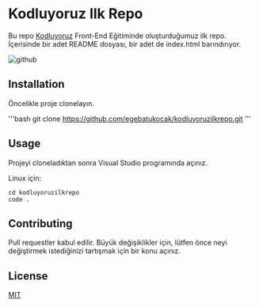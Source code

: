 # Kodluyoruz Ilk Repo

Bu repo [Kodluyoruz](https://www.kodluyoruz.org/) Front-End Eğitiminde oluşturduğumuz ilk repo. İçerisinde bir adet README dosyası, bir adet de index.html barındırıyor.

![github](https://www.google.com/search?tbs=sbi:AMhZZisu46keUQnpCk1y3RmTC8Kn_1HbzljmUGNPZVZ9bH26oqMaUAJKY0UrTWs3-wtPxUlD6k861YZ2YegcuDpT7qiePJDLZRtkE40D3Aec-Gjx7C-bSnmAISuiBBEoIef4alIV5jVgKyonZp8Sh_1ghpPwkNqDTaU5MaNG55iavPS4R-rl1MBSWqA0N-nQXj8lFD06j4iXgvM3_1XreIT5paqkMSWkqpvXXGi2j5zSR9eJSfdVgCdz3jl1WWrFNoxfKOZ6ZrIWkhUrV3IwvfshTZGMTVDFlk21xK6KQoNvXiNkVKMG2_1RH9tOZRyTljCt3n5Fj85RdnOPuH1VtUZLxvqV_1bOl2LsSW0hdOHAw-O49pqItJ11AgEs4mU1kx-a-Zb7qAzqi2SBTAZ-R3w0pyffNpsnrQEfjBQ)

## Installation

Öncelikle proje clonelayın.

'''bash
git clone https://github.com/egebatukocak/kodluyoruzilkrepo.git
'''

## Usage

Projeyi cloneladıktan sonra Visual Studio programında açınız.

Linux için:
```linux
cd kodluyoruzilkrepo
code .
```

## Contributing
Pull requestler kabul edilir. Büyük değişiklikler için, lütfen önce neyi değiştirmek istediğinizi tartışmak için bir konu açınız.


## License
[MIT](https://choosealicense.com/licenses/mit/)